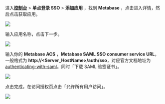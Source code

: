 <IntegrationDetailCard :title="`在 ${$localeConfig.brandName} 中创建应用`">

进入[**控制台**](https://console.authing.cn) > **单点登录 SSO** > **添加应用** ，找到 **Metabase** ，点击进入详情，然后点击获取应用。

![](~@imagesZhCn/integration/metabase/1-1.png)

输入应用名称，点击下一步。

![](~@imagesZhCn/integration/metabase/1-2.png)

输入你的 **Metabase ACS** ，**Metabase SAML SSO consumer service URL**，一般格式为 **http://<Server_HostName>/auth/sso**，对应官方文档地址为 [authenticating-with-saml](https://www.metabase.com/docs/latest/enterprise-guide/authenticating-with-saml.html)。同时「下载 SAML 验签证书」。

![](~@imagesZhCn/integration/metabase/1-3.png)

点击完成，在访问授权页点击「允许所有用户访问」。

![](~@imagesZhCn/integration/metabase/1-4.png)

</IntegrationDetailCard>
